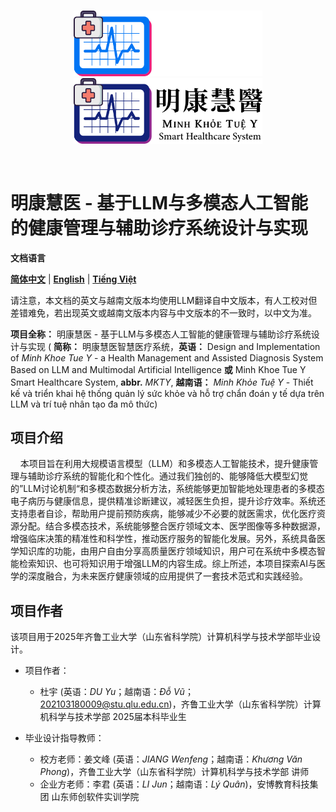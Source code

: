 <p align="center">
  <br>
  <img src="./image/mkty_cn_dark.svg#gh-dark-mode-only" style="width:60%;">
  <img src="./image/mkty_cn_light.svg#gh-light-mode-only" style="width:60%;">
</p>
<br>

# 明康慧医 - 基于LLM与多模态人工智能的健康管理与辅助诊疗系统设计与实现

**文档语言**

[**简体中文**](./README.md) | [**English**](./README_EN.md) | [**Tiếng Việt**](./README_VN.md)

请注意，本文档的英文与越南文版本均使用LLM翻译自中文版本，有人工校对但差错难免，若出现英文或越南文版本内容与中文版本的不一致时，以中文为准。

**项目全称：** 明康慧医 - 基于LLM与多模态人工智能的健康管理与辅助诊疗系统设计与实现 ( **简称：** 明康慧医智慧医疗系统，**英语：** Design and Implementation of *Minh Khoe Tue Y* -  a Health Management and Assisted Diagnosis System Based on LLM and Multimodal Artificial Intelligence **或** Minh Khoe Tue Y Smart Healthcare System, **abbr.** _MKTY_, **越南语：** *Minh Khỏe Tuệ Y* -  Thiết kế và triển khai hệ thống quản lý sức khỏe và hỗ trợ chẩn đoán y tế dựa trên LLM và trí tuệ nhân tạo đa mô thức)

## 项目介绍

&nbsp;&nbsp;&nbsp;&nbsp;本项目旨在利用大规模语言模型（LLM）和多模态人工智能技术，提升健康管理与辅助诊疗系统的智能化和个性化。通过我们独创的、能够降低大模型幻觉的”LLM讨论机制“和多模态数据分析方法，系统能够更加智能地处理患者的多模态电子病历与健康信息，提供精准诊断建议，减轻医生负担，提升诊疗效率。系统还支持患者自诊，帮助用户提前预防疾病，能够减少不必要的就医需求，优化医疗资源分配。结合多模态技术，系统能够整合医疗领域文本、医学图像等多种数据源，增强临床决策的精准性和科学性，推动医疗服务的智能化发展。另外，系统具备医学知识库的功能，由用户自由分享高质量医疗领域知识，用户可在系统中多模态智能检索知识、也可将知识用于增强LLM的内容生成。综上所述，本项目探索AI与医学的深度融合，为未来医疗健康领域的应用提供了一套技术范式和实践经验。  

## 项目作者

该项目用于2025年齐鲁工业大学（山东省科学院）计算机科学与技术学部毕业设计。

- 项目作者：
  - 杜宇 (英语：_DU Yu_；越南语：_Đỗ Vũ_；<202103180009@stu.qlu.edu.cn>)，齐鲁工业大学（山东省科学院）计算机科学与技术学部 2025届本科毕业生

- 毕业设计指导教师：
  - 校方老师：姜文峰 (英语：_JIANG Wenfeng_；越南语：_Khương Văn Phong_)，齐鲁工业大学（山东省科学院）计算机科学与技术学部 讲师
  - 企业方老师：李君 (英语：_LI Jun_；越南语：_Lý Quân_)，安博教育科技集团 山东师创软件实训学院


